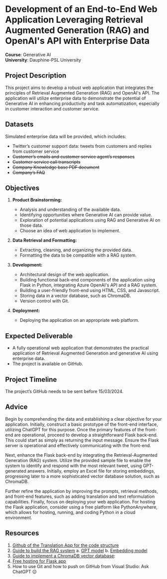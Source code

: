 # Development of an End-to-End Web Application Leveraging Retrieval Augmented Generation (RAG) and OpenAI's API with Enterprise Data

**Course**: Generative AI  
**University**: Dauphine-PSL University

## Project Description

This project aims to develop a robust web application that integrates the principles of Retrieval Augmented Generation (RAG) and OpenAI's API. The application will utilize enterprise data to demonstrate the potential of Generative AI in enhancing productivity and task automatization, especially in customer interaction and customer service.

## Datasets

Simulated enterprise data will be provided, which includes:
- Twitter’s customer support data: tweets from customers and replies from customer service
- ~~Customer’s emails and customer service agent’s responses~~
- ~~Customer service call transcripts~~
- ~~Company Knowledge base PDF document~~
- ~~Company’s FAQ~~

## Objectives

1. **Product Brainstorming:** 
   - Analysis and understanding of the available data. 
   - Identifying opportunities where Generative AI can provide value.
   - Exploration of potential applications using RAG and Generative AI on those data.
   - Choose an idea of web application to implement.

2. **Data Retrieval and Formatting:**
   - Extracting, cleaning, and organizing the provided data.
   - Formatting the data to be compatible with a RAG system.

3. **Development:**
   - Architectural design of the web application.
   - Building functional back-end components of the application using Flask in Python, integrating Azure OpenAI's API and a RAG system.
   - Building a user-friendly front-end using HTML, CSS, and Javascript.
   - Storing data in a vector database, such as ChromaDB.
   - Version control with Git.

4. **Deployment:**
   - Deploying the application on an appropriate web platform.

## Expected Deliverable

- A fully operational web application that demonstrates the practical application of Retrieval Augmented Generation and generative AI using enterprise data.
- The project is available on GitHub.

## Project Timeline

The project’s GitHub needs to be sent before 15/03/2024.

## Advice

Begin by comprehending the data and establishing a clear objective for your application. Initially, construct a basic prototype of the front-end interface, utilizing ChatGPT for this purpose. Once the primary features of the front-end are operational, proceed to develop a straightforward Flask back-end. This could start as simply as returning the input message. Ensure the Flask server is operational and effectively communicating with the front-end.

Next, enhance the Flask back-end by integrating the Retrieval-Augmented Generation (RAG) system. Utilize the provided sample file to enable the system to identify and respond with the most relevant tweet, using GPT-generated answers. Initially, employ an Excel file for storing embeddings, progressing later to a more sophisticated vector database solution, such as ChromaDB.

Further refine the application by improving the prompts, retrieval methods, and front-end features, such as adding translation and text reformulation capabilities. Finally, focus on deploying your web application. For hosting the Flask application, consider using a free platform like PythonAnywhere, which allows for hosting, running, and coding Python in a cloud environment. 

## Resources

1. [Github of the Translation App for the code structure](https://github.com/End2EndAI/travel-ai-translator)
2. [Guide to build the RAG system](https://platform.openai.com/docs/tutorials/web-qa-embeddings)
   a. [GPT model](https://learn.microsoft.com/en-us/azure/ai-services/openai/how-to/chatgpt?tabs=python&pivots=programming-language-chat-completions)
   b. [Embedding model](https://learn.microsoft.com/en-us/azure/ai-services/openai/how-to/embeddings?tabs=python)
4. [Guide to implement a ChromaDB vector database](https://docs.trychroma.com/getting-started): 
5. [Free hosting for Flask app](https://www.pythonanywhere.com)
6. How to use Git and how to push on GitHub from Visual Studio: Ask ChatGPT 😉
